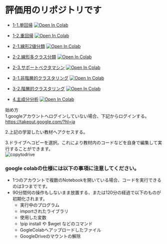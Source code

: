 # 評価用のリポジトリです
 
- [1-1.単回帰](https://colab.research.google.com/github/aice-ice/Senior-project/blob/master/single_regression.ipynb)
[![Open In Colab](https://colab.research.google.com/assets/colab-badge.svg)](https://colab.research.google.com/github/aice-ice/Senior-project/blob/master/single_regression.ipynb)

- [1-2.重回帰](https://colab.research.google.com/github/aice-ice/Senior-project/blob/master/multiple_regression.ipynb)
[![Open In Colab](https://colab.research.google.com/assets/colab-badge.svg)](https://colab.research.google.com/github/aice-ice/Senior-project/blob/master/multiple_regression.ipynb)

- [2-1.線形2値分類](https://colab.research.google.com/github/aice-ice/Senior-project/blob/master/binary_classification.ipynb)
[![Open In Colab](https://colab.research.google.com/assets/colab-badge.svg)](https://colab.research.google.com/github/aice-ice/Senior-project/blob/master/binary_classification.ipynb)

- [2-2.線形多クラス分類](https://colab.research.google.com/github/aice-ice/Senior-project/blob/master/multinomial_classification.ipynb)
[![Open In Colab](https://colab.research.google.com/assets/colab-badge.svg)](https://colab.research.google.com/github/aice-ice/Senior-project/blob/master/multinomial_classification.ipynb)

- [2-3.サポートベクタマシン](https://colab.research.google.com/github/aice-ice/Senior-project/blob/master/support_vector.ipynb)
[![Open In Colab](https://colab.research.google.com/assets/colab-badge.svg)](https://colab.research.google.com/github/aice-ice/Senior-project/blob/master/support_vector.ipynb)

- [3-1.非階層的クラスタリング](https://colab.research.google.com/github/aice-ice/Senior-project/blob/master/non-hierarchical_cluster_analysis.ipynb)
[![Open In Colab](https://colab.research.google.com/assets/colab-badge.svg)](https://colab.research.google.com/github/aice-ice/Senior-project/blob/master/non-hierarchical_cluster_analysis.ipynb)

- [3-2.階層的クラスタリング](https://colab.research.google.com/github/aice-ice/Senior-project/blob/master/hierarchical_cluster_analysis.ipynb)
[![Open In Colab](https://colab.research.google.com/assets/colab-badge.svg)](https://colab.research.google.com/github/aice-ice/Senior-project/blob/master/hierarchical_cluster_analysis.ipynb)

- [4.主成分分析](https://colab.research.google.com/github/aice-ice/Senior-project/blob/master/principal_companent_analysis.ipynb)
[![Open In Colab](https://colab.research.google.com/assets/colab-badge.svg)](https://colab.research.google.com/github/aice-ice/Senior-project/blob/master/principal_companent_analysis.ipynb)

始め方 \
1.googleアカウントへログインしていない場合、下記からログインする。\
https://takeout.google.com/?hl=ja  

2.上記の学習したい教材へアクセスする。 

3.ドライブへコピーを選択。これにより教材内のコードなどを自身で編集して実行することができます。  
![copytodrive](https://github.com/aice-ice/Senior-project/assets/130728410/0a3d12c2-f17f-4bb7-90d4-f683db71f174)


### google colabの仕様には以下の事項に注意してください。
 - 1つのアカウントで複数のNotebookを開いている場合、コードを実行できるのは3つまでです。
 - 90分間何の操作もしないまま放置する、または120分の経過で以下のものが初期化されます。
    - 実行中のプログラム
    - importされたライブラリ
    - 使用した変数
    - !pip install や $wget などのコマンド
    - GogleColabへアップロードしたファイル
    - GoogleDriveのマウントの解除

